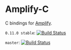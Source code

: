 # Amplify-C
C bindings for [Amplify](https://github.com/jjpe/amplify).

`0.11.0 stable`: [![Build Status](https://travis-ci.org/jjpe/amplify.svg?branch=0.11.0)](https://travis-ci.org/jjpe/amplify)

`master`: [![Build Status](https://travis-ci.org/jjpe/amplify.svg?branch=master)](https://travis-ci.org/jjpe/amplify)
